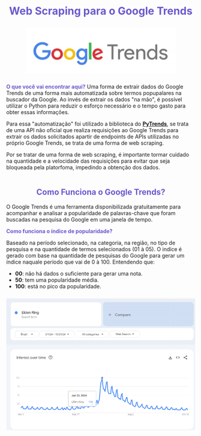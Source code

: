 

<div style="text-align: center; padding-bottom: 10px; color: #6a5acd;">

# **Web Scraping para o Google Trends**

</div>


<div style="text-align: center; padding-bottom: 10px;">
  <img src="imagens/google_trends.png" alt="Google Trends" width="400">
</div>

**<span style="color:#6a5acd">O que você vai encontrar aqui?</span>** Uma forma de extrair dados do Google Trends de uma forma mais automatizada sobre termos popupalares na buscador da Google. Ao invés de extrair os dados "na mão", é possível utilizar o Python para reduzir o esforço necessário e o tempo gasto para obter essas informações.

Para essa "automatização" foi utilizado a biblioteca do [**PyTrends**](https://pypi.org/project/pytrends/), se trata de uma API não oficial que realiza requisições ao Google Trends para extrair os dados solicitados apartir de endpoints de APIs utilizadas no próprio Google Trends, se trata de uma forma de web scraping.

Por se tratar de uma forma de web scraping, é importante tormar cuidado na quantidade e a velocidade das requisições para evitar que seja bloqueada pela platorfoma, impedindo a obtenção dos dados.

<div style="text-align: center; padding-top: 2px; color: #6a5acd;">

## **Como Funciona o Google Trends?**

</div>

O Google Trends é uma ferramenta disponibilizada gratuitamente para acompanhar e analisar a popularidade de palavras-chave que foram buscadas na pesquisa do Google em uma janela de tempo.


 **<span style="color:#6a5acd">**Como funciona o índice de popularidade?**</span>**

Baseado na período selecionado, na categoria, na região, no tipo de pesquisa e na quantidade de termos selecionados (01 à 05). O indíce é gerado com base na quantidade de pesquisas do Google para gerar um índice naquale período que vai de 0 à 100. Entendendo que:
- **00**: não há dados o suficiente para gerar uma nota.
- **50**: tem uma popularidade média.
- **100**: está no pico da popularidade.



<div style="text-align: center; padding-top: 10px;">
  <img src="imagens\interest_over_time.png" alt="Interest by Over Time" width="600">
</div>

